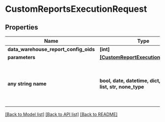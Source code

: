 # CustomReportsExecutionRequest


## Properties
Name | Type | Description | Notes
------------ | ------------- | ------------- | -------------
**data_warehouse_report_config_oids** | **[int]** |  | [optional] 
**parameters** | [**[CustomReportExecutionParameter]**](CustomReportExecutionParameter.md) |  | [optional] 
**any string name** | **bool, date, datetime, dict, float, int, list, str, none_type** | any string name can be used but the value must be the correct type | [optional]

[[Back to Model list]](../README.md#documentation-for-models) [[Back to API list]](../README.md#documentation-for-api-endpoints) [[Back to README]](../README.md)


